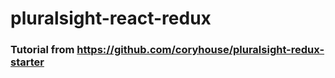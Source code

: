 # pluralsight-react-redux

### Tutorial from https://github.com/coryhouse/pluralsight-redux-starter
